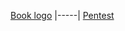 

[Book logo](/docs/assets/imgs/02_02_18_508408464_AAB_560x292.jpg)
|-----|
[Pentest](https://github.com/kilwaaz/kilwaaz.github.io/blob/main/_posts/2022-May-16-Pentest_Process.md)
